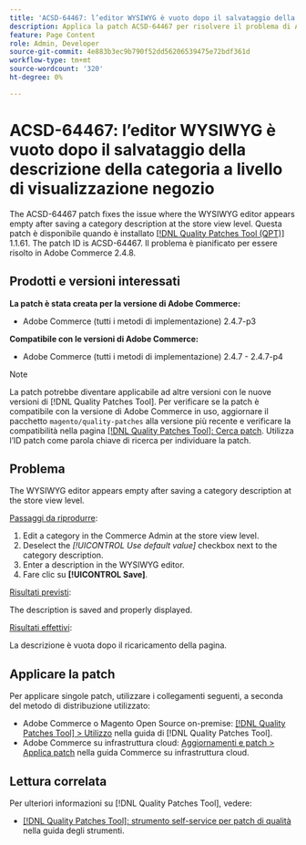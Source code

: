 ```yaml
---
title: 'ACSD-64467: l’editor WYSIWYG è vuoto dopo il salvataggio della descrizione della categoria a livello di visualizzazione negozio'
description: Applica la patch ACSD-64467 per risolvere il problema di Adobe Commerce, in cui l’editor WYSIWYG appare vuoto dopo il salvataggio di una descrizione della categoria a livello di visualizzazione archivio.
feature: Page Content
role: Admin, Developer
source-git-commit: 4e883b3ec9b790f52dd56206539475e72bdf361d
workflow-type: tm+mt
source-wordcount: '320'
ht-degree: 0%

---
```


# ACSD-64467: l’editor WYSIWYG è vuoto dopo il salvataggio della descrizione della categoria a livello di visualizzazione negozio

The ACSD-64467 patch fixes the issue where the WYSIWYG editor appears empty after saving a category description at the store view level. Questa patch è disponibile quando è installato [[!DNL Quality Patches Tool (QPT)]](/help/tools/quality-patches-tool/quality-patches-tool-to-self-serve-quality-patches.md) 1.1.61. The patch ID is ACSD-64467. Il problema è pianificato per essere risolto in Adobe Commerce 2.4.8.

## Prodotti e versioni interessati

**La patch è stata creata per la versione di Adobe Commerce:**

* Adobe Commerce (tutti i metodi di implementazione) 2.4.7-p3

**Compatibile con le versioni di Adobe Commerce:**

* Adobe Commerce (tutti i metodi di implementazione) 2.4.7 - 2.4.7-p4

>[!NOTE]
>
>La patch potrebbe diventare applicabile ad altre versioni con le nuove versioni di [!DNL Quality Patches Tool]. Per verificare se la patch è compatibile con la versione di Adobe Commerce in uso, aggiornare il pacchetto `magento/quality-patches` alla versione più recente e verificare la compatibilità nella pagina [[!DNL Quality Patches Tool]: Cerca patch](https://experienceleague.adobe.com/tools/commerce-quality-patches/index.html?lang=it). Utilizza l’ID patch come parola chiave di ricerca per individuare la patch.

## Problema

The WYSIWYG editor appears empty after saving a category description at the store view level.

<u>Passaggi da riprodurre</u>:

1. Edit a category in the Commerce Admin at the store view level.
1. Deselect the *[!UICONTROL Use default value]* checkbox next to the category description.
1. Enter a description in the WYSIWYG editor.
1. Fare clic su **[!UICONTROL Save]**.

<u>Risultati previsti</u>:

The description is saved and properly displayed.

<u>Risultati effettivi</u>:

La descrizione è vuota dopo il ricaricamento della pagina.

## Applicare la patch

Per applicare singole patch, utilizzare i collegamenti seguenti, a seconda del metodo di distribuzione utilizzato:

* Adobe Commerce o Magento Open Source on-premise: [[!DNL Quality Patches Tool] > Utilizzo](/help/tools/quality-patches-tool/usage.md) nella guida di [!DNL Quality Patches Tool].
* Adobe Commerce su infrastruttura cloud: [Aggiornamenti e patch > Applica patch](https://experienceleague.adobe.com/docs/commerce-cloud-service/user-guide/develop/upgrade/apply-patches.html?lang=it) nella guida Commerce su infrastruttura cloud.

## Lettura correlata

Per ulteriori informazioni su [!DNL Quality Patches Tool], vedere:

* [[!DNL Quality Patches Tool]: strumento self-service per patch di qualità](/help/tools/quality-patches-tool/quality-patches-tool-to-self-serve-quality-patches.md) nella guida degli strumenti.
